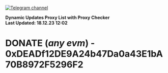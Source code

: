 [![Telegram channel](https://img.shields.io/endpoint?url=https://runkit.io/damiankrawczyk/telegram-badge/branches/master?url=https://t.me/n4z4v0d)](https://t.me/n4z4v0d) 

**Dynamic Updates Proxy List with Proxy Checker**  
**Last Updated: 18.12.23 12:02**

# DONATE (_any evm_) - 0xDEADf12DE9A24b47Da0a43E1bA70B8972F5296F2
